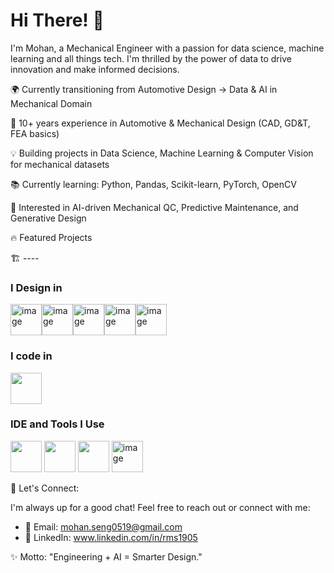 # Hi There! 👋

I'm Mohan, a Mechanical Engineer with a passion for data science, machine learning and all things tech. I'm thrilled by the power of data to drive innovation and make informed decisions. 

🌍 Currently transitioning from Automotive Design → Data & AI in Mechanical Domain

🔬 10+ years experience in Automotive & Mechanical Design (CAD, GD&T, FEA basics)

💡 Building projects in Data Science, Machine Learning & Computer Vision for mechanical datasets

📚 Currently learning: Python, Pandas, Scikit-learn, PyTorch, OpenCV

🚀 Interested in AI-driven Mechanical QC, Predictive Maintenance, and Generative Design

🔥 Featured Projects

🏗 ----


### I Design in
<img width="50" height="50" alt="image" src="https://github.com/user-attachments/assets/79a89647-67b4-4eac-b0aa-6a9ce602b2f1" /><img width="50" height="50" alt="image" src="https://github.com/user-attachments/assets/756a3b2e-dbee-4ce4-b0a2-df56d1e9216e" /><img width="50" height="50" alt="image" src="https://github.com/user-attachments/assets/937f32df-78df-4f1e-8de7-1ebb4d113043" /><img width="50" height="50" alt="image" src="https://github.com/user-attachments/assets/66360441-2844-47f2-a85a-7d0a996c7f77" /><img width="50" height="50" alt="image" src="https://github.com/user-attachments/assets/91488b27-eb7b-446e-b91d-24ed944915ce" />

### I code in
<img height="50" width="50" src="https://img.icons8.com/color/48/000000/python.png" /> 

### IDE and Tools I Use
<img height="50" width="50" src="https://img.icons8.com/color/48/000000/visual-studio-code-2019.png"/> <img height="50" width="50" src="https://img.icons8.com/color/48/000000/pycharm.png"/> <img height="50" width="50" src="https://img.icons8.com/color/50/000000/git.png"/> <img width="50" height="50" alt="image" src="https://github.com/user-attachments/assets/449ddf40-fee0-4956-a2a4-1d2e0a0b744c" />

💬 Let's Connect:

I'm always up for a good chat! Feel free to reach out or connect with me:

- 📧 Email: mohan.seng0519@gmail.com
- 💼 LinkedIn: www.linkedin.com/in/rms1905


✨ Motto: "Engineering + AI = Smarter Design."
